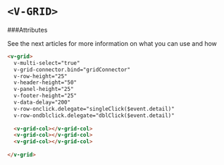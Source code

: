 # ```<V-GRID>``` 

###Attributes

See the next articles for more information on what you can use and how

```html
<v-grid>
  v-multi-select="true" 
  v-grid-connector.bind="gridConnector" 
  v-row-height="25" 
  v-header-height="50" 
  v-panel-height="25"
  v-footer-height="25"
  v-data-delay="200"
  v-row-onclick.delegate="singleClick($event.detail)"
  v-row-ondblclick.delegate="dblClick($event.detail)"
  
  <v-grid-col></v-grid-col>
  <v-grid-col></v-grid-col>
  <v-grid-col></v-grid-col>
  
</v-grid>
```